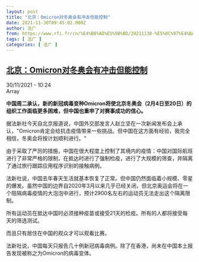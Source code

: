 ```yaml
---
layout: post
title: "北京：Omicron对冬奥会有冲击但能控制"
date: 2021-11-30T09:45:02.000Z
author: 法广
from: https://www.rfi.fr/cn/%E4%B8%AD%E5%9B%BD/20211130-%E5%8C%97%E4%BA%AC-omicron%E5%AF%B9%E5%86%AC%E5%A5%A5%E4%BC%9A%E6%9C%89%E5%86%B2%E5%87%BB%E4%BD%86%E8%83%BD%E6%8E%A7%E5%88%B6
tags: [ 法广 ]
categories: [ 法广 ]
---
```

<!--1638265502000-->
[北京：Omicron对冬奥会有冲击但能控制](https://www.rfi.fr/cn/%E4%B8%AD%E5%9B%BD/20211130-%E5%8C%97%E4%BA%AC-omicron%E5%AF%B9%E5%86%AC%E5%A5%A5%E4%BC%9A%E6%9C%89%E5%86%B2%E5%87%BB%E4%BD%86%E8%83%BD%E6%8E%A7%E5%88%B6)
------

<div>
<div>30/11/2021 - 10:24</div>Array<p><strong>                    中国周二承认，新的新冠病毒变种Omicron将使北京冬奥会（2月4日至20日）的组织工作面临更多困难，但中国也重申了对赛事成功的信心。                </strong></p><div >                    <p>据法新社今天自北京报道说，中国外交部发言人赵立坚在一次新闻发布会上承认，"Omicron肯定会给抗击疫情带来一些挑战。但中国在这方面有经验，我完全相信，冬奥会将按计划顺利进行。"</p><p>由于采取了严厉的措施，中国在很大程度上控制了其境内的疫情：中国对国际航班进行了非常严格的限制，在抵达时进行了强制检疫，进行了大规模的筛查，并隔离了通过旅行跟踪应用程序识别的接触病例。</p><p>法新社说，中国去年春天生活就基本恢复了正常。但中国仍然面临着小规模、零星的爆发。虽然中国的边界自2020年3月以来几乎已经关闭，但北京奥运会将在一个阻隔病毒疫情的大泡泡中进行，预计2900名左右的运动员无法走出这个隔离限制。</p><p>所有运动员在抵达中国时必须接种疫苗或接受21天的检疫。所有的人都将接受每天的筛选测试。</p><p>而且只有居住在中国的观众才可以观看比赛。</p><p>法新社说，中国每天只报告几十例新冠病毒病例。除了在香港，尚未在中国本土报告发现被称之为Omicron的病毒变体。</p>                                            <div data-selfpromo-newsletter>    </div>    <div data-selfpromo-app>    </div>                </div>
</div>
